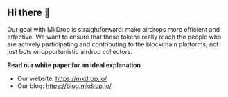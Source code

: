 ## Hi there 👋

Our goal with MkDrop is straightforward: make airdrops more efficient and effective. We want to 
ensure that these tokens really reach the people who are actively 
participating and contributing to the blockchain platforms, not just bots or opportunistic airdrop collectors.

**Read our white paper for an ideal explanation**

- Our website: https://mkdrop.io/
- Our blog: https://blog.mkdrop.io/

